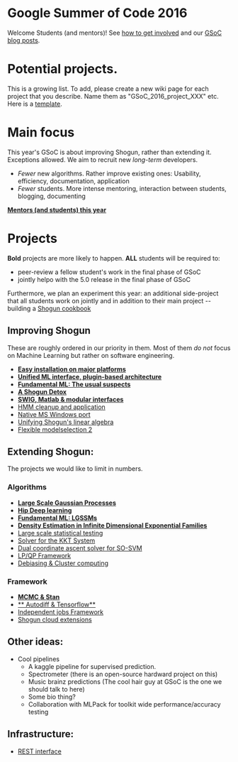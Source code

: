 # Google Summer of Code 2016
Welcome Students (and mentors)! See [how to get involved](https://github.com/shogun-toolbox/shogun/wiki/Getting-involved) and our [GSoC blog posts](https://github.com/shogun-toolbox/shogun/wiki/GSoC-follow-up-blog-posts).

# Potential projects.
This is a growing list. To add, please create a new wiki page for each project that you describe. Name them as "GSoC_2016_project_XXX" etc. Here is a [template](GSoC_project_template).

# Main focus
This year's GSoC is about improving Shogun, rather than extending it. Exceptions allowed. We aim to recruit new *long-term* developers.

 * *Fewer* new algorithms. Rather improve existing ones: Usability, efficiency, documentation, application
 * *Fewer* students. More intense mentoring, interaction between students, blogging, documenting

**[Mentors (and students) this year](GSoC_2016_mentors_students)**

# Projects
**Bold** projects are more likely to happen. **ALL** students will be required to:

 * peer-review a fellow student's work in the final phase of GSoC
 * jointly helpo with the 5.0 release in the final phase of GSoC

Furthermore, we plan an experiment this year: an additional side-project that all students work on jointly and in addition to their main project -- building a [Shogun cookbook](GSoC_2016_project_cookbook)

## Improving Shogun
These are roughly ordered in our priority in them. Most of them *do not* focus on Machine Learning but rather on software engineering.

 * [**Easy installation on major platforms**](GSoC_2015_project_installation)
 * [**Unified ML interface, plugin-based architecture**](GSoC_2015_plugin)
 * [**Fundamental ML: The usual suspects**](GSoC_2016_project_fundamental_usual_suspects)
 * [**A Shogun Detox**](GSoC_2015_clean_up_infrastructure)
 * [**SWIG, Matlab & modular interfaces**](GSoC_2015_project_swig)
 * [HMM cleanup and application](GSoC_2015_project_hmms)
 * [Native MS Windows port](GSoC_2015_windows)
 * [Unifying Shogun's linear algebra](GSoC_2015_project_linalg)
 * [Flexible modelselection 2](GSoC_2015_project_modelselection)
 
## Extending Shogun:
The projects we would like to limit in numbers.

### Algorithms
 * [**Large Scale Gaussian Processes**](GSoC_2015_project_large_gps)
 * [**Hip Deep learning**](GSoC_2015_project_deep_learning)
 * [**Fundamental ML: LGSSMs**](GSoC_2015_project_fundamental)
 * [**Density Estimation in Infinite Dimensional Exponential Families**](GSoC_2015_project_kernel_infinite_exponential)
 * [Large scale statistical testing](GSoC_2015_project_large_testing)
 * [Solver for the KKT System](GSoC_2015_project_kkt)
 * [Dual coordinate ascent solver for SO-SVM](GSoC_2015_project_dca_sosvm)
 * [LP/QP Framework](GSoC_2015_project_lpqp)
 * [Debiasing & Cluster computing](GSoC_2015_project_debiasing)


### Framework
 * [**MCMC & Stan**](GSoC_2015_project_MCMC_Stan)
 * [** Autodiff & Tensorflow**](GSoC_2016_project_autodiff_tensorflow)
 * [Independent jobs Framework](GSoC_2015_cluster_shogun)
 * [Shogun cloud extensions](GSoC_2015_cloud_shogun)


## Other ideas:
 * Cool pipelines
   * A kaggle pipeline for supervised prediction.
   * Spectrometer (there is an open-source hardward project on this)
   * Music brainz predictions (The cool hair guy at GSoC is the one we should talk to here)
   * Some bio thing?
   * Collaboration with MLPack for toolkit wide performance/accuracy testing

## Infrastructure:
 * [REST interface](GSoC_2015_project_rest)